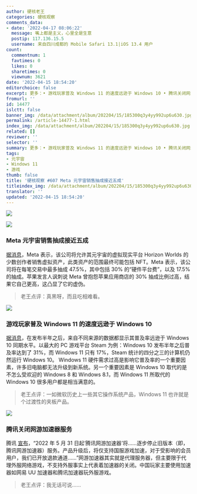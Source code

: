 ```yaml
---
author: 硬核老王
categories: 硬核观察
comments_data:
- date: '2022-04-17 08:06:22'
  message: 嘴上都是主义，心里全是生意
  postip: 117.136.15.5
  username: 来自四川成都的 Mobile Safari 13.1|iOS 13.4 用户
count:
  commentnum: 1
  favtimes: 0
  likes: 0
  sharetimes: 0
  viewnum: 3621
date: '2022-04-15 18:54:20'
editorchoice: false
excerpt: 更多：• 游戏玩家普及 Windows 11 的速度远逊于 Windows 10 • 腾讯关闭网游加速器服务
fromurl: ''
id: 14477
islctt: false
banner_img: /data/attachment/album/202204/15/185300q3y4yy992up6u630.jpg
permalink: /article-14477-1.html
index_img: /data/attachment/album/202204/15/185300q3y4yy992up6u630.jpg
related: []
reviewer: ''
selector: ''
summary: 更多：• 游戏玩家普及 Windows 11 的速度远逊于 Windows 10 • 腾讯关闭网游加速器服务
tags:
- 元宇宙
- Windows 11
- 游戏
thumb: false
title: '硬核观察 #607 Meta 元宇宙销售抽成接近五成'
titleindex_img: /data/attachment/album/202204/15/185300q3y4yy992up6u630.jpg
translator: ''
updated: '2022-04-15 18:54:20'
---
```


![](/data/attachment/album/202204/15/185300q3y4yy992up6u630.jpg)


![](/data/attachment/album/202204/15/185312e66p5ph5gm59xp45.jpg)


### Meta 元宇宙销售抽成接近五成


[据消息](https://www.cnbc.com/2022/04/13/meta-plans-to-take-a-nearly-50percent-cut-on-nft-sales-in-its-metaverse.html)，Meta 表示，该公司将允许其元宇宙的虚拟现实平台 Horizon Worlds 的少数创作者销售虚拟资产，此类资产的范围最终可能包括 NFT。Meta 表示，该公司将在每笔交易中最多抽成 47.5%，其中包括 30% 的“硬件平台费”，以及 17.5% 的抽成。苹果发言人讽刺说 Meta 曾抱怨苹果应用商店的 30% 抽成比例过高，结果它自己更高，这凸显了它的虚伪。



> 
> 老王点评：真黑呀，而且吃相难看。
> 
> 
> 


![](/data/attachment/album/202204/15/185323njmh30mcc2it3iqq.jpg)


### 游戏玩家普及 Windows 11 的速度远逊于 Windows 10


[据消息](https://arstechnica.com/gadgets/2022/04/gamers-are-adopting-windows-11-about-half-as-quickly-as-they-did-for-windows-10/)，在发布半年之后，来自不同来源的数据都显示其普及率远逊于 Windows 10 同期水平。以最大的 PC 游戏平台 Steam 为例：Windows 10 发布半年之后普及率达到了 31%，而 Windows 11 只有 17%，Steam 统计的四分之三的计算机仍然运行 Windows 10。 Windows 11 硬件需求过高是影响它普及率的一个重要因素，许多旧电脑都无法升级到新系统。另一个重要因素是 Windows 10 取代的是不怎么受欢迎的 Windows 8 和 Windows 8.1，而 Windows 11 所取代的 Windows 10 很多用户都是相当满意的。



> 
> 老王点评：一如微软历史上一些其它操作系统产品，Windows 11 也许就是个过渡性的夹板产品。
> 
> 
> 


![](/data/attachment/album/202204/15/185347yb1ebe9gpaq69ytp.jpg)


### 腾讯关闭网游加速器服务


腾讯 [宣布](https://jiasu.qq.com/announcements/389.html)，“2022 年 5 月 31 日起‘腾讯网游加速器’将……逐步停止旧版本（即，腾讯网游加速器）服务。产品升级后，将仅支持国服游戏加速，对于受影响的会员用户，我们已开放退款通道……”网游加速器其实就是代理服务器，但主要限于代理外服网络游戏，不支持外服事实上代表着加速器的关闭。中国玩家主要使用加速器如网易 UU 加速器和腾讯加速器玩外服游戏。



> 
> 老王点评：我无话可说……
> 
> 
>